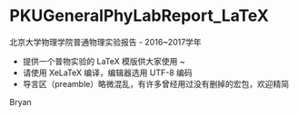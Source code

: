 # PKUGeneralPhyLabReport_LaTeX
北京大学物理学院普通物理实验报告 - 2016~2017学年

* 提供一个普物实验的 LaTeX 模版供大家使用 ~
* 请使用 XeLaTeX 编译，编辑器选用 UTF-8 编码
* 导言区（preamble）略微混乱，有许多曾经用过没有删掉的宏包，欢迎精简

Bryan
